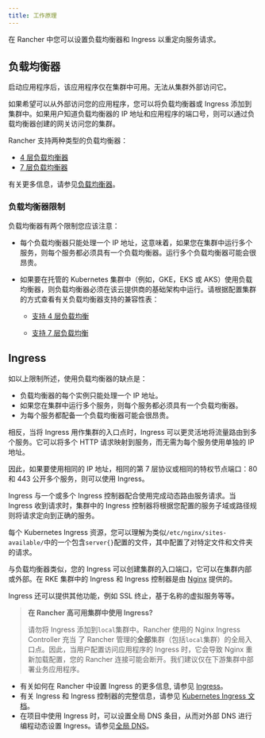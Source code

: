 ```yaml
---
title: 工作原理
---
```


在 Rancher 中您可以设置负载均衡器和 Ingress 以重定向服务请求。

## 负载均衡器

启动应用程序后，该应用程序仅在集群中可用。无法从集群外部访问它。

如果希望可以从外部访问您的应用程序，您可以将负载均衡器或 Ingress 添加到集群中。如果用户知道负载均衡器的 IP 地址和应用程序的端口号，则可以通过负载均衡器创建的网关访问您的集群。

Rancher 支持两种类型的负载均衡器：

- [4 层负载均衡器](/docs/k8s-in-rancher/load-balancers-and-ingress/load-balancers/_index)
- [7 层负载均衡器](/docs/k8s-in-rancher/load-balancers-and-ingress/load-balancers/_index)

有关更多信息，请参见[负载均衡器](/docs/k8s-in-rancher/load-balancers-and-ingress/load-balancers/_index)。

### 负载均衡器限制

负载均衡器有两个限制您应该注意：

- 每个负载均衡器只能处理一个 IP 地址，这意味着，如果您在集群中运行多个服务，则每个服务都必须具有一个负载均衡器。运行多个负载均衡器可能会很昂贵。

- 如果要在托管的 Kubernetes 集群中（例如，GKE，EKS 或 AKS）使用负载均衡器，则负载均衡器必须在该云提供商的基础架构中运行。请根据配置集群的方式查看有关负载均衡器支持的兼容性表：

  - [支持 4 层负载均衡](/docs/k8s-in-rancher/load-balancers-and-ingress/load-balancers/_index)

  - [支持 7 层负载均衡](/docs/k8s-in-rancher/load-balancers-and-ingress/load-balancers/_index)

## Ingress

如以上限制所述，使用负载均衡器的缺点是：

- 负载均衡器的每个实例只能处理一个 IP 地址。
- 如果您在集群中运行多个服务，则每个服务都必须具有一个负载均衡器。
- 为每个服务都配备一个负载均衡器可能会很昂贵。

相反，当将 Ingress 用作集群的入口点时，Ingress 可以更灵活地将流量路由到多个服务。它可以将多个 HTTP 请求映射到服务，而无需为每个服务使用单独的 IP 地址。

因此，如果要使用相同的 IP 地址，相同的第 7 层协议或相同的特权节点端口：80 和 443 公开多个服务，则可以使用 Ingress。

Ingress 与一个或多个 Ingress 控制器配合使用完成动态路由服务请求。当 Ingress 收到请求时，集群中的 Ingress 控制器将根据您配置的服务子域或路径规则将请求定向到正确的服务。

每个 Kubernetes Ingress 资源，您可以理解为类似`/etc/nginx/sites-available/`中的一个包含`server{}`配置的文件，其中配置了对特定文件和文件夹的请求。

与负载均衡器类似，您的 Ingress 可以创建集群的入口端口，它可以在集群内部或外部。在 RKE 集群中的 Ingress 和 Ingress 控制器是由 [Nginx](https://www.nginx.com/) 提供的。

Ingress 还可以提供其他功能，例如 SSL 终止，基于名称的虚拟服务等等。

> **在 Rancher 高可用集群中使用 Ingress?**
>
> 请勿将 Ingress 添加到`local`集群中。Rancher 使用的 Nginx Ingress Controller 充当 了 Rancher 管理的**全部**集群（包括`local`集群）的全局入口点。因此，当用户配置访问应用程序的 Ingress 时，它会导致 Nginx 重新加载配置，您的 Rancher 连接可能会断开。我们建议仅在下游集群中部署业务应用程序。

- 有关如何在 Rancher 中设置 Ingress 的更多信息, 请参见 [Ingress](/docs/k8s-in-rancher/load-balancers-and-ingress/ingress/_index)。
- 有关 Ingress 和 Ingress 控制器的完整信息，请参见 [Kubernetes Ingress 文档](https://kubernetes.io/docs/concepts/services-networking/ingress/)。
- 在项目中使用 Ingress 时，可以设置全局 DNS 条目，从而对外部 DNS 进行编程动态设置 Ingress。请参见[全局 DNS](/docs/catalog/globaldns/_index)。
